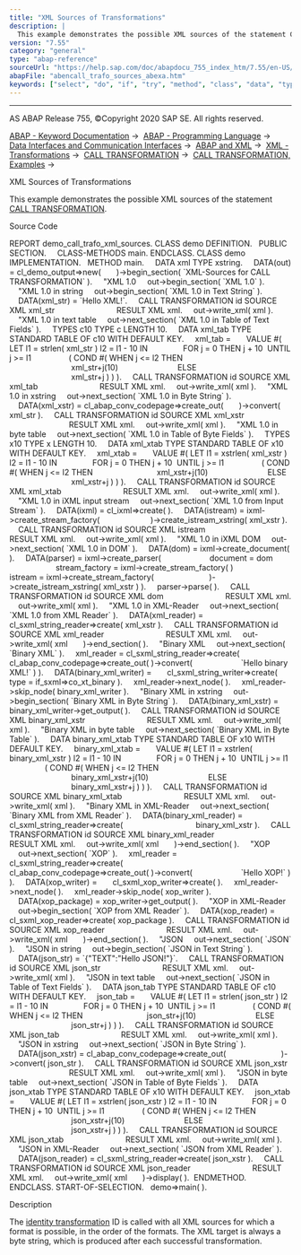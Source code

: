 ```yaml
---
title: "XML Sources of Transformations"
description: |
  This example demonstrates the possible XML sources of the statement CALL TRANSFORMATION(https://help.sap.com/doc/abapdocu_755_index_htm/7.55/en-US/abapcall_transformation.htm). Source Code REPORT demo_call_trafo_xml_sources. CLASS demo DEFINITION. PUBLIC SECTION. CLASS-METHODS main. ENDCLASS.
version: "7.55"
category: "general"
type: "abap-reference"
sourceUrl: "https://help.sap.com/doc/abapdocu_755_index_htm/7.55/en-US/abencall_trafo_sources_abexa.htm"
abapFile: "abencall_trafo_sources_abexa.htm"
keywords: ["select", "do", "if", "try", "method", "class", "data", "types", "abencall", "trafo", "sources", "abexa"]
---
```


* * *

AS ABAP Release 755, ©Copyright 2020 SAP SE. All rights reserved.

[ABAP - Keyword Documentation](https://help.sap.com/doc/abapdocu_755_index_htm/7.55/en-US/abenabap.htm) →  [ABAP - Programming Language](https://help.sap.com/doc/abapdocu_755_index_htm/7.55/en-US/abenabap_reference.htm) →  [Data Interfaces and Communication Interfaces](https://help.sap.com/doc/abapdocu_755_index_htm/7.55/en-US/abenabap_data_communication.htm) →  [ABAP and XML](https://help.sap.com/doc/abapdocu_755_index_htm/7.55/en-US/abenabap_xml.htm) →  [XML - Transformations](https://help.sap.com/doc/abapdocu_755_index_htm/7.55/en-US/abenabap_xml_trafos.htm) →  [CALL TRANSFORMATION](https://help.sap.com/doc/abapdocu_755_index_htm/7.55/en-US/abapcall_transformation.htm) →  [CALL TRANSFORMATION, Examples](https://help.sap.com/doc/abapdocu_755_index_htm/7.55/en-US/abencall_transformation_abexas.htm) → 

XML Sources of Transformations

This example demonstrates the possible XML sources of the statement [CALL TRANSFORMATION](https://help.sap.com/doc/abapdocu_755_index_htm/7.55/en-US/abapcall_transformation.htm).

Source Code

REPORT demo\_call\_trafo\_xml\_sources.
CLASS demo DEFINITION.
  PUBLIC SECTION.
    CLASS-METHODS main.
ENDCLASS.
CLASS demo IMPLEMENTATION.
  METHOD main.
    DATA xml TYPE xstring.
    DATA(out) = cl\_demo\_output=>new(
      )->begin\_section( \`XML-Sources for CALL TRANSFORMATION\` ).
    "XML 1.0
    out->begin\_section( \`XML 1.0\` ).
    "XML 1.0 in string
    out->begin\_section( \`XML 1.0 in Text String\` ).
    DATA(xml\_str) = \`<text>Hello XML!</text>\`.
    CALL TRANSFORMATION id SOURCE XML xml\_str
                           RESULT XML xml.
    out->write\_xml( xml ).
    "XML 1.0 in text table
    out->next\_section( \`XML 1.0 in Table of Text Fields\` ).
    TYPES c10 TYPE c LENGTH 10.
    DATA xml\_tab TYPE STANDARD TABLE OF c10 WITH DEFAULT KEY.
    xml\_tab =
      VALUE #( LET l1 = strlen( xml\_str ) l2 = l1 - 10 IN
               FOR j = 0 THEN j + 10  UNTIL j >= l1
                ( COND #( WHEN j <= l2 THEN
                            xml\_str+j(10)
                          ELSE
                            xml\_str+j ) ) ).
    CALL TRANSFORMATION id SOURCE XML xml\_tab
                           RESULT XML xml.
    out->write\_xml( xml ).
    "XML 1.0 in xstring
    out->next\_section( \`XML 1.0 in Byte String\` ).
    DATA(xml\_xstr) = cl\_abap\_conv\_codepage=>create\_out(
      )->convert( xml\_str ).
    CALL TRANSFORMATION id SOURCE XML xml\_xstr
                           RESULT XML xml.
    out->write\_xml( xml ).
    "XML 1.0 in byte table
    out->next\_section( \`XML 1.0 in Table of Byte Fields\` ).
    TYPES x10 TYPE x LENGTH 10.
    DATA xml\_xtab TYPE STANDARD TABLE OF x10 WITH DEFAULT KEY.
    xml\_xtab =
      VALUE #( LET l1 = xstrlen( xml\_xstr ) l2 = l1 - 10 IN
               FOR j = 0 THEN j + 10  UNTIL j >= l1
                ( COND #( WHEN j <= l2 THEN
                            xml\_xstr+j(10)
                          ELSE
                            xml\_xstr+j ) ) ).
    CALL TRANSFORMATION id SOURCE XML xml\_xtab
                           RESULT XML xml.
    out->write\_xml( xml ).
    "XML 1.0 in iXML input stream
    out->next\_section( \`XML 1.0 from Input Stream\` ).
    DATA(ixml) = cl\_ixml=>create( ).
    DATA(istream) = ixml->create\_stream\_factory(
                      )->create\_istream\_xstring( xml\_xstr ).
    CALL TRANSFORMATION id SOURCE XML istream
                           RESULT XML xml.
    out->write\_xml( xml ).
    "XML 1.0 in iXML DOM
    out->next\_section( \`XML 1.0 in DOM\` ).
    DATA(dom) = ixml->create\_document( ).
    DATA(parser) = ixml->create\_parser(
                     document = dom
                     stream\_factory = ixml->create\_stream\_factory( )
                     istream = ixml->create\_stream\_factory(
                        )->create\_istream\_xstring( xml\_xstr ) ).
    parser->parse( ).
    CALL TRANSFORMATION id SOURCE XML dom
                           RESULT XML xml.
    out->write\_xml( xml ).
    "XML 1.0 in XML-Reader
    out->next\_section( \`XML 1.0 from XML Reader\` ).
    DATA(xml\_reader) = cl\_sxml\_string\_reader=>create( xml\_xstr ).
    CALL TRANSFORMATION id SOURCE XML xml\_reader
                           RESULT XML xml.
    out->write\_xml( xml
      )->end\_section( ).
    "Binary XML
    out->next\_section( \`Binary XML\` ).
    xml\_reader = cl\_sxml\_string\_reader=>create(
                   cl\_abap\_conv\_codepage=>create\_out( )->convert(
                     \`<text>Hello binary XML!</text>\` ) ).
    DATA(binary\_xml\_writer) =
      cl\_sxml\_string\_writer=>create( type = if\_sxml=>co\_xt\_binary ).
    xml\_reader->next\_node( ).
    xml\_reader->skip\_node( binary\_xml\_writer ).
    "Binary XML in xstring
    out->begin\_section( \`Binary XML in Byte String\` ).
    DATA(binary\_xml\_xstr) = binary\_xml\_writer->get\_output( ).
    CALL TRANSFORMATION id SOURCE XML binary\_xml\_xstr
                           RESULT XML xml.
    out->write\_xml( xml ).
    "Binary XML in byte table
    out->next\_section( \`Binary XML in Byte Table\` ).
    DATA binary\_xml\_xtab TYPE STANDARD TABLE OF x10 WITH DEFAULT KEY.
    binary\_xml\_xtab =
      VALUE #( LET l1 = xstrlen( binary\_xml\_xstr ) l2 = l1 - 10 IN
               FOR j = 0 THEN j + 10  UNTIL j >= l1
                ( COND #( WHEN j <= l2 THEN
                            binary\_xml\_xstr+j(10)
                          ELSE
                            binary\_xml\_xstr+j ) ) ).
    CALL TRANSFORMATION id SOURCE XML binary\_xml\_xtab
                           RESULT XML xml.
    out->write\_xml( xml ).
    "Binary XML in XML-Reader
    out->next\_section( \`Binary XML from XML Reader\` ).
    DATA(binary\_xml\_reader) = cl\_sxml\_string\_reader=>create(
                                binary\_xml\_xstr ).
    CALL TRANSFORMATION id SOURCE XML binary\_xml\_reader
                           RESULT XML xml.
    out->write\_xml( xml
      )->end\_section( ).
    "XOP
    out->next\_section( \`XOP\` ).
    xml\_reader = cl\_sxml\_string\_reader=>create(
                   cl\_abap\_conv\_codepage=>create\_out( )->convert(
                     \`<text>Hello XOP!</text>\` ) ).
    DATA(xop\_writer) =
      cl\_sxml\_xop\_writer=>create( ).
    xml\_reader->next\_node( ).
    xml\_reader->skip\_node( xop\_writer ).
    DATA(xop\_package) = xop\_writer->get\_output( ).
    "XOP in XML-Reader
    out->begin\_section( \`XOP from XML Reader\` ).
    DATA(xop\_reader) = cl\_sxml\_xop\_reader=>create( xop\_package ).
    CALL TRANSFORMATION id SOURCE XML xop\_reader
                           RESULT XML xml.
    out->write\_xml( xml
      )->end\_section( ).
    "JSON
    out->next\_section( \`JSON\` ).
    "JSON in string
    out->begin\_section( \`JSON in Text String\` ).
    DATA(json\_str) = \`{"TEXT":"Hello JSON!"}\`.
    CALL TRANSFORMATION id SOURCE XML json\_str
                           RESULT XML xml.
    out->write\_xml( xml ).
    "JSON in text table
    out->next\_section( \`JSON in Table of Text Fields\` ).
    DATA json\_tab TYPE STANDARD TABLE OF c10 WITH DEFAULT KEY.
    json\_tab =
      VALUE #( LET l1 = strlen( json\_str ) l2 = l1 - 10 IN
               FOR j = 0 THEN j + 10  UNTIL j >= l1
                ( COND #( WHEN j <= l2 THEN
                            json\_str+j(10)
                          ELSE
                            json\_str+j ) ) ).
    CALL TRANSFORMATION id SOURCE XML json\_tab
                           RESULT XML xml.
    out->write\_xml( xml ).
    "JSON in xstring
    out->next\_section( \`JSON in Byte String\` ).
    DATA(json\_xstr) = cl\_abap\_conv\_codepage=>create\_out(
                        )->convert( json\_str ).
    CALL TRANSFORMATION id SOURCE XML json\_xstr
                           RESULT XML xml.
    out->write\_xml( xml ).
    "JSON in byte table
    out->next\_section( \`JSON in Table of Byte Fields\` ).
    DATA json\_xtab TYPE STANDARD TABLE OF x10 WITH DEFAULT KEY.
    json\_xtab =
      VALUE #( LET l1 = xstrlen( json\_xstr ) l2 = l1 - 10 IN
               FOR j = 0 THEN j + 10  UNTIL j >= l1
                ( COND #( WHEN j <= l2 THEN
                            json\_xstr+j(10)
                          ELSE
                            json\_xstr+j ) ) ).
    CALL TRANSFORMATION id SOURCE XML json\_xtab
                           RESULT XML xml.
    out->write\_xml( xml ).
    "JSON in XML-Reader
    out->next\_section( \`JSON from XML Reader\` ).
    DATA(json\_reader) = cl\_sxml\_string\_reader=>create( json\_xstr ).
    CALL TRANSFORMATION id SOURCE XML json\_reader
                           RESULT XML xml.
    out->write\_xml( xml
      )->display( ).  ENDMETHOD.
ENDCLASS.
START-OF-SELECTION.
  demo=>main( ).

Description

The [identity transformation](https://help.sap.com/doc/abapdocu_755_index_htm/7.55/en-US/abenid_trafo_glosry.htm "Glossary Entry") ID is called with all XML sources for which a format is possible, in the order of the formats. The XML target is always a byte string, which is produced after each successful transformation.